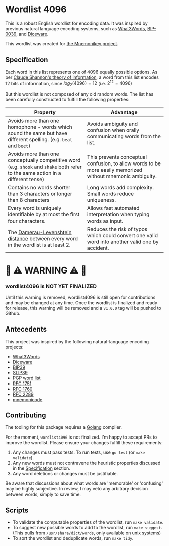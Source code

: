 # Wordlist 4096

This is a robust English wordlist for encoding data. It was inspired by previous natural language encoding systems, such as [What3Words](https://what3words.com/), [BIP-0039](https://github.com/bitcoin/bips/blob/master/bip-0039.mediawiki), and [Diceware](https://diceware.dmuth.org/).

This wordlist was created for [the Mnemonikey project](https://github.com/kklash/mnemonikey).

## Specification

Each word in this list represents one of 4096 equally possible options. As per [Claude Shannon's theory of information](https://en.wikipedia.org/wiki/Information_theory), a word from this list encodes 12 bits of information, since $log_2(4096) = 12$ (i.e. $2^{12} = 4096$)

But this wordlist is not composed of any old random words. The list has been carefully constructed to fulfill the following properties:

|Property|Advantage|
|--------|---------|
|Avoids more than one homophone - words which sound the same but have different spelling. (e.g. `beat` and `beet`)|Avoids ambiguity and confusion when orally communicating words from the list.|
|Avoids more than one conceptually competitive word (e.g. `shook` and `shake` both refer to the same action in a different tense)|This prevents conceptual confusion, to allow words to be more easily memorized without mnemonic ambiguity.|
|Contains no words shorter than 3 characters or longer than 8 characters|Long words add complexity. Small words reduce uniqueness.|
|Every word is uniquely identifiable by at most the first four characters.|Allows fast automated interpretation when typing words as input.|
|The [Damerau-Levenshtein distance](https://en.wikipedia.org/wiki/Damerau%E2%80%93Levenshtein_distance) between every word in the wordlist is at least 2.|Reduces the risk of typos which could convert one valid word into another valid one by accident.|

# :rotating_light: :warning: WARNING :warning: :rotating_light:

### wordlist4096 is **NOT YET FINALIZED**

Until this warning is removed, wordlist4096 is still open for contributions and may be changed at any time. Once the wordlist is finalized and ready for release, this warning will be removed and a `v1.0.0` tag will be pushed to Github.

## Antecedents

This project was inspired by the following natural-language encoding projects:

- [What3Words](https://what3words.com/)
- [Diceware](https://diceware.dmuth.org/)
- [BIP39](https://github.com/bitcoin/bips/blob/master/bip-0039.mediawiki)
- [SLIP39](https://github.com/satoshilabs/slips/blob/master/slip-0039.md)
- [PGP word list](https://en.wikipedia.org/wiki/PGP_word_list)
- [RFC 1751](https://www.rfc-editor.org/rfc/rfc1751)
- [RFC 1760](https://www.rfc-editor.org/rfc/rfc1760)
- [RFC 2289](https://www.rfc-editor.org/rfc/rfc2289)
- [mnemonicode](https://github.com/singpolyma/mnemonicode)

## Contributing

The tooling for this package requires a [Golang](https://go.dev) compiler.

For the moment, `wordlist4096` is not finalized. I'm happy to accept PRs to improve the wordlist. Please ensure your changes fulfill these requirements:

1. Any changes must pass tests. To run tests, use `go test` (or `make validate`).
2. Any new words must not contravene the heuristic properties discussed in the [Specification](#Specification) section.
3. Any word deletions or changes must be justifiable.

Be aware that discussions about what words are 'memorable' or 'confusing' may be highly subjective. In review, I may veto any arbitrary decision between words, simply to save time.

## Scripts

- To validate the computable properties of the wordlist, run `make validate`.
- To suggest new possible words to add to the wordlist, run `make suggest`. (This pulls from `/usr/share/dict/words`, only available on unix systems)
- To sort the wordlist and deduplicate words, run `make tidy`.
